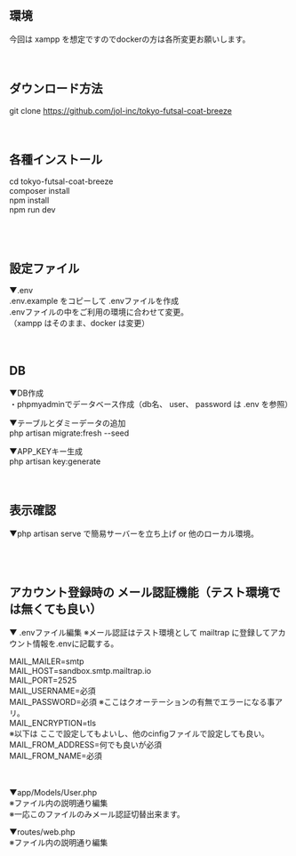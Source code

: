 ## 環境
今回は xampp を想定ですのでdockerの方は各所変更お願いします。
<br><br><br>



## ダウンロード方法
git clone https://github.com/jol-inc/tokyo-futsal-coat-breeze
<br><br><br>



## 各種インストール
cd tokyo-futsal-coat-breeze  
composer install  
npm install  
npm run dev  
<br><br><br>



## 設定ファイル  
▼.env  
.env.example をコピーして .envファイルを作成  
.envファイルの中をご利用の環境に合わせて変更。  
（xampp はそのまま、docker は変更）
<br><br><br>



## DB
▼DB作成  
・phpmyadminでデータベース作成（db名、 user、 password は .env を参照）

▼テーブルとダミーデータの追加  
php artisan migrate:fresh --seed  

▼APP_KEYキー生成   
php artisan key:generate
<br><br><br>



## 表示確認  
▼php artisan serve で簡易サーバーを立ち上げ or 他のローカル環境。  
<br><br><br>



## アカウント登録時の メール認証機能（テスト環境では無くても良い）    
  
▼ .envファイル編集
※メール認証はテスト環境として mailtrap に登録してアカウント情報を.envに記載する。

MAIL_MAILER=smtp  
MAIL_HOST=sandbox.smtp.mailtrap.io  
MAIL_PORT=2525  
MAIL_USERNAME=必須  
MAIL_PASSWORD=必須  ※ここはクオーテーションの有無でエラーになる事アリ。    
MAIL_ENCRYPTION=tls  
※以下は ここで設定してもよいし、他のcinfigファイルで設定しても良い。  
MAIL_FROM_ADDRESS=何でも良いが必須  
MAIL_FROM_NAME=必須   
<br><br>


▼app/Models/User.php  
※ファイル内の説明通り編集  
※一応このファイルのみメール認証切替出来ます。

▼routes/web.php  
※ファイル内の説明通り編集